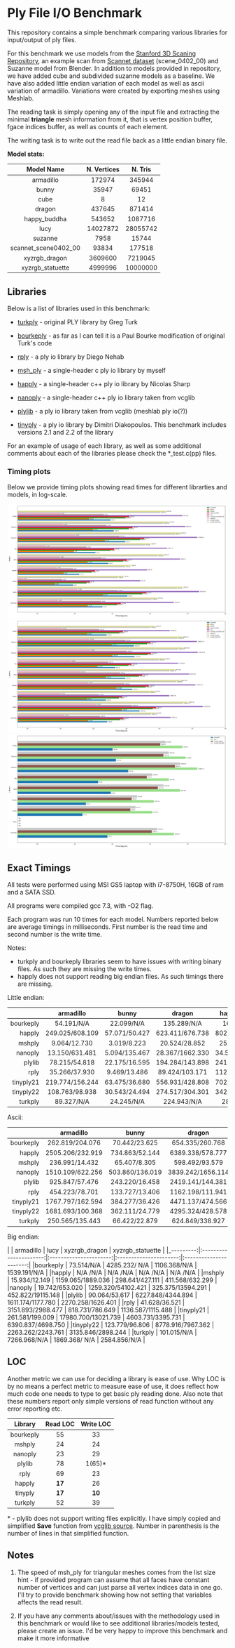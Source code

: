# Ply File I/O Benchmark

This repository contains a simple benchmark comparing various libraries for input/output of ply files.

For this benchmark we use models from the [Stanford 3D Scaning Repository](http://graphics.stanford.edu/data/3Dscanrep/), an example scan from [Scannet dataset](http://www.scan-net.org/) (scene_0402_00) and Suzanne model from Blender.
In addition to models provided in repository, we have added cube and subdivided suzanne models as a baseline. We have also added little endian variation of each model as well as ascii variation of armadillo. Variations were created
by exporting meshes using Meshlab.

The reading task is simply opening any of the input file and extracting the minimal __triangle__ mesh
information from it, that is vertex position buffer, fgace indices buffer, as well as counts of
each element.

The writing task is to write out the read file back as a little endian binary file.

**Model stats:**

|     Model Name       | N. Vertices |  N. Tris |
|:--------------------:|:-----------:|:--------:|
| armadillo            |      172974 |   345944 |
| bunny                |       35947 |    69451 |
| cube                 |           8 |       12 |
| dragon               |      437645 |   871414 |
| happy_buddha         |      543652 |  1087716 |
| lucy                 |    14027872 | 28055742 |
| suzanne              |        7958 |    15744 |
| scannet_scene0402_00 |       93834 | 177518   |
| xyzrgb_dragon        |     3609600 |  7219045 |
| xyzrgb_statuette     |     4999996 | 10000000 |

## Libraries

Below is a list of libraries used in this benchmark:

- [turkply](https://people.sc.fsu.edu/~jburkardt/c_src/ply_io/ply_io.html) - original PLY library by Greg Turk 

- [bourkeply](http://paulbourke.net/dataformats/ply/) - as far as I can tell it is a Paul Bourke modification of original Turk's code 
 
- [rply](http://w3.impa.br/~diego/software/rply/) - a ply io library by Diego Nehab

- [msh_ply](https://github.com/mhalber/msh) - a single-header c ply io library by myself

- [happly](https://github.com/nmwsharp/happly) - a single-header c++ ply io library by Nicolas Sharp

- [nanoply](https://github.com/cnr-isti-vclab/vcglib/tree/master/wrap/nanoply) - a single-header c++ ply io library taken from vcglib

- [plylib](https://github.com/cnr-isti-vclab/vcglib/tree/master/wrap/ply) - a ply io library taken from vcglib (meshlab ply io(?))

- [tinyply](https://github.com/ddiakopoulos/tinyply) - a ply io library by Dimitri Diakopoulos. This benchmark includes versions 2.1 and 2.2 of the library

For an example of usage of each library, as well as some additional comments about each of the libraries please check the *_test.c(pp)
files.

### Timing plots
Below we provide timing plots showing read times for different librarties and models, in log-scale.

![image](images/ply_io_log_read_le.png)
![image](images/ply_io_log_read_ascii.png)
![image](images/ply_io_log_read_be.png)

## Exact Timings

All tests were performed using MSI GS5 laptop with i7-8750H, 16GB of ram and a SATA SSD.

All programs were compiled gcc 7.3, with -O2 flag.

Each program was run 10 times for each model. Numbers reported below are average timings in milliseconds.
First number is the read time and second number is the write time.

Notes:

- turkply and bourkeply libraries seem to have issues with writing binary files. As such they are missing the write times.
- happly does not support reading big endian files. As such timings there are missing.

Little endian:

|           |              armadillo |                  bunny |                 dragon |           happy_buddha |                   lucy |   scannet_scene0402_00 |                suzanne |          xyzrgb_dragon |       xyzrgb_statuette |
|----------:|:-----------------------:|:----------------------:|:----------------------:|:----------------------:|:----------------------:|:----------------------:|:----------------------:|:----------------------:|:----------------------:|
|bourkeply  |    54.191/N/A        |    22.099/N/A      |   135.289/N/A      |   167.482/N/A      |  4303.187/N/A      |    50.011/N/A      |     3.602/N/A      |  1105.653/N/A      |  1534.796/N/A      |
|happly     |   249.025/608.109    |    57.071/50.427     |   623.411/676.738    |   802.318/779.508    | 20241.057/18520.934  |   138.60  118.645    |    11.689/15.040     |  5177.612/4798.132   |  7315.427/6751.995   |
|mshply     |     9.064/12.730     |     3.019/8.223      |    20.524/28.852     |    25.224/28.253     |   552.029/1887.717   |     4.632/8.586      |     0.422/5.219      |   141.102/426.545    |   195.617/627.227    |
|nanoply    |    13.150/631.481    |     5.094/135.467    |    28.367/1662.330   |    34.518/2072.149   |   840.490/54224.268  |     9.03/316.843    |     3.336/37.966     |   217.133/13579.873  |   304.678/19162.336  |
|plylib     |    78.215/54.818     |    22.175/16.595     |   194.284/143.898    |   241.768/173.268    |  6248.333/4257.681   |    51.572/28.413     |     4.036/7.201      |  1607.128/1190.885   |  2242.205/1609.021   |
|rply       |    35.266/37.930     |     9.469/13.486     |    89.424/103.171    |   112.010/123.104    |  2857.748/3080.997   |    20.558/21.464     |     1.702/6.209      |   733.440/808.934    |  1018.465/1201.056   |
|tinyply21  |   219.774/156.244    |    63.475/36.680     |   556.931/428.808    |   702.175/503.947    | 17996.200/12984.814  |   152.750/84.813     |    10.271/11.743     |  4655.274/3419.585   |  6419.324/4685.089   |
|tinyply22  |   108.763/98.938     |    30.543/24.494     |   274.517/304.301    |   342.520/337.396    |  8694.781/8009.255   |    70.182/51.364     |     4.979/8.776      |  2247.655/2235.497   |  3110.161/2897.603   |
|turkply    |    89.327/N/A        |    24.245/N/A      |   224.943/N/A      |   280.503/ N/A       |  7271.984/N/A      |    59.205/N/A      |     4.234/N/A      |  1870.365/N/A      |  2587.685/N/A      |

Ascii:

|           |              armadillo |                  bunny |                 dragon |           happy_buddha |                   lucy |   scannet_scene0402_00 |                suzanne |          xyzrgb_dragon |       xyzrgb_statuette |
|----------:|:----------------------:|:----------------------:|:----------------------:|:----------------------:|:----------------------:|:----------------------:|:----------------------:|:----------------------:|:----------------------:|
|bourkeply  |   262.819/204.076    |    70.442/23.625     |   654.335/260.768    |   824.554/275.882    | 21853.705/6777.179   |   158.350/47.641     |    13.274/8.607      |  5647.376/1834.204   |  7749.668/2499.985   |
|happly     |  2505.206/232.919    |   734.863/52.144     |  6389.338/578.777    |  7940.365/812.902    |208152.084/18592.531  |  1505.30/134.693    |   117.188/15.123     | 53184.730/4805.273   | 72851.223/6720.681   |
|mshply     |   236.991/14.432     |    65.407/8.305      |   598.492/93.579     |   755.221/28.752     | 20096.744/1888.824   |   145.832/12.998     |    10.152/5.287      |  5130.331/441.469    |  7131.428/632.602    |
|nanoply    |  1510.109/622.256    |   503.860/136.019    |  3839.242/1656.114   |  4780.373/2071.453   |123861.742/53573.014  |   890.91/325.978    |    70.192/36.971     | 32059.599/13651.622  | 44673.635/19181.624  |
|plylib     |   925.847/57.476     |   243.220/16.458     |  2419.141/144.381    |  3031.561/162.190    | 80319.501/4254.370   |   639.185/32.552     |    41.323/6.973      | 20387.697/1188.994   | 28774.019/1646.837   |
|rply       |   454.223/78.701     |   133.727/13.406     |  1162.198/111.941    |  1431.447/117.718    | 37399.843/2998.422   |   280.312/23.745     |    20.694/6.344      |  9783.927/887.364    | 13435.522/1066.476   |
|tinyply21  |  1767.797/162.594    |   384.277/36.426     |  4471.137/474.566    |  5592.396/505.591    |146379.814/13021.023  |  1020.473/88.871     |    80.891/12.397     | 37323.829/3391.234   | 51817.681/4682.880   |
|tinyply22  |  1681.693/100.368    |   362.111/24.779     |  4295.324/428.578    |  5337.179/313.325    |138053.700/7930.052   |   939.365/60.822     |    75.782/8.891      | 35168.252/2097.884   | 48825.714/2898.571   |
|turkply    |   250.565/135.443    |    66.422/22.879     |   624.849/338.927    |   786.279/299.251    | 20880.050/7186.658   |   151.111/57.840     |    11.212/8.507      |  5354.337/1915.744   |  7428.192/2655.605   |

Big endian:

|           |              armadillo |                   lucy |          xyzrgb_dragon |       xyzrgb_statuette |
|_---------:|:----------------------:|:----------------------:|:----------------------:|:----------------------:|
|bourkeply  |    73.514/N/A      |  4285.232/ N/A       |  1106.368/N/A      |  1539.191/N/A      |
|happly     |     N/A  /N/A      |     N/A  /N/A      |     N/A  /N/A      |     N/A  /N/A      |
|mshply     |    15.934/12.149     |  1159.065/1889.036   |   298.641/427.111    |   411.568/632.299    |
|nanoply    |    19.742/653.020    |  1259.320/54102.421  |   325.375/13594.291  |   452.822/19115.148  |
|plylib     |    90.064/53.617     |  6227.848/4344.894   |  1611.174/1177.780   |  2270.258/1626.401   |
|rply       |    41.628/36.521     |  3151.893/2988.477   |   818.731/786.649    |  1136.587/1115.488   |
|tinyply21  |   261.581/199.009    | 17980.700/13021.739  |  4603.731/3395.731   |  6390.837/4698.750   |
|tinyply22  |   123.779/96.806     |  8778.916/7967.362   |  2263.262/2243.761   |  3135.846/2898.244   |
|turkply    |   101.015/N/A      |  7266.968/N/A      |  1869.368/   N/A     |  2584.856/N/A      |

## LOC

Another metric we can use for deciding a library is ease of use. Why LOC is by no
means a perfect metric to measure ease of use, it does reflect how much code one needs to
type to get basic ply reading done. Also note that these numbers report only simple versions
of read function without any error reporting etc.

|  Library  |   Read LOC  | Write LOC |
|:---------:|:-----------:|:---------:|
| bourkeply |    55       |   33      |
| mshply    |    24       |   24      |
| nanoply   |    23       |   29      |
| plylib    |    78       |   1(65)*  |
| rply      |    69       |   23      |
| happly    |  **17**     |   26      |
| tinyply   |  **17**     | **10**    |
| turkply   |    52       |   39      |

\* - plylib does not support writing files explicitly. I have simply copied and simplified **Save** function from
[vcglib source](https://github.com/cnr-isti-vclab/vcglib/blob/master/wrap/io_trimesh/export_ply.h). Number in
parenthesis is the number of lines in that simplified function.

## Notes

1. The speed of msh_ply for triangular meshes comes from the list size hint - if provided program can assume that all faces have constant number of vertices and can just parse all vertex indices data in one go. I'll try to provide benchmark showing how not setting that variables affects the read result.

2. If you have any comments about/issues with the methodology used in this benchmark or would like to see additional libraries/models tested, please create an issue. I'd be very happy to improve this benchmark and make it more informative

